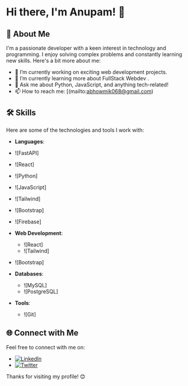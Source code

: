 # Hi there, I'm Anupam! 👋

## 🚀 About Me
I'm a passionate developer with a keen interest in technology and programming. I enjoy solving complex problems and constantly learning new skills. Here's a bit more about me:

- 🔭 I’m currently working on exciting web development projects.
- 🌱 I’m currently learning more about FullStack Webdev .
- 💬 Ask me about Python, JavaScript, and anything tech-related!
- 📫 How to reach me: [(mailto:abhowmik068@gmail.com)

## 🛠️ Skills
Here are some of the technologies and tools I work with:

- **Languages**:
- ![FastAPI]
- ![React]
- ![Python]
- ![JavaScript]
- ![Tailwind]
- ![Bootstrap]
- ![Firebase]


- **Web Development**: 
  - ![React]
  - ![Tailwind]
- ![Bootstrap]


- **Databases**: 
  - ![MySQL]
  - ![PostgreSQL]


- **Tools**: 
  - ![Git]


## 🌐 Connect with Me
Feel free to connect with me on:

- [![LinkedIn](https://img.shields.io/badge/-LinkedIn-0A66C2?style=flat&logo=linkedin&logoColor=white)](https://www.linkedin.com/in/anupam2005-tech/)
- [![Twitter](https://img.shields.io/badge/-Twitter-1DA1F2?style=flat&logo=twitter&logoColor=white)](https://twitter.com/anupam2005-tech)

Thanks for visiting my profile! 😊
